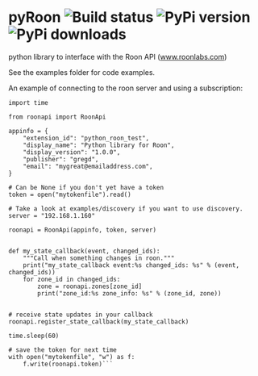 # pyRoon ![Build status](https://github.com/pavoni/pyroon/workflows/Build/badge.svg) ![PyPi version](https://img.shields.io/pypi/v/roonapi) ![PyPi downloads](https://img.shields.io/pypi/dm/roonapi)
python library to interface with the Roon API (www.roonlabs.com)

See the examples folder for code examples.


An example of connecting to the roon server and using a subscription:

```
import time

from roonapi import RoonApi

appinfo = {
    "extension_id": "python_roon_test",
    "display_name": "Python library for Roon",
    "display_version": "1.0.0",
    "publisher": "gregd",
    "email": "mygreat@emailaddress.com",
}

# Can be None if you don't yet have a token
token = open("mytokenfile").read()

# Take a look at examples/discovery if you want to use discovery.
server = "192.168.1.160"

roonapi = RoonApi(appinfo, token, server)


def my_state_callback(event, changed_ids):
    """Call when something changes in roon."""
    print("my_state_callback event:%s changed_ids: %s" % (event, changed_ids))
    for zone_id in changed_ids:
        zone = roonapi.zones[zone_id]
        print("zone_id:%s zone_info: %s" % (zone_id, zone))


# receive state updates in your callback
roonapi.register_state_callback(my_state_callback)

time.sleep(60)

# save the token for next time
with open("mytokenfile", "w") as f:
    f.write(roonapi.token)```
